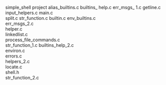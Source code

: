 simple_shell project
alias_builtins.c 
builtins_ help.c 
err_msgs_ 1.c 
 getline.c  
  input_helpers.c 
 main.c         
 split.c
 str_function.c
builtin.c
env_builtins.c   
err_msgs_2.c  
helper.c     
linkedlist.c     
process_file_commands.c  
str_function_1.c
builtins_help_2.c  
environ.c        
errors.c      
helpers_2.c  
locate.c         
shell.h                  
str_function_2.c
